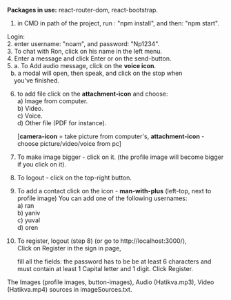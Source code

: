 **Packages in use:** react-router-dom, react-bootstrap.  

1. in CMD in path of the project,
  run : "npm install", and then: "npm start".

Login: <br/>
2. enter username: "noam", and password: "Np1234". <br/>
3. To chat with Ron, click on his name in the left menu. <br/>
4. Enter a message and click Enter or on the send-button. <br/>
5. a. To Add audio message, click on the **voice icon**. <br/>
&nbsp; b. a modal will open, then speak, and click on the stop when  
 &nbsp; &nbsp;  you've finished.  

6.  to add file click on the **attachment-icon** and choose: <br/>
    a) Image from computer. <br/>
    b) Video.  
    c) Voice.  
    d) Other file (PDF for instance).   

    [**camera-icon** = take picture from computer's, 
    **attachment-icon** - choose picture/video/voice from pc]

7. To make image bigger - click on it.
   (the profile image will become bigger if you click on it).
8. To logout - click on the top-right button.

10. To add a contact click on the icon - **man-with-plus** (left-top, next to profile image)
    You can add one of the following usernames: <br/>
    a) ran <br/> 
    b) yaniv <br/>
    c) yuval <br/>
    d) oren <br/>

11. To register, logout (step 8) (or go to http://localhost:3000/),  
    Click on Register in the sign in page,

    fill all the fields:
    the password has to be be at least 6 characters
    and must contain at least 1 Capital letter and 1 digit.
    Click Register. 

The Images (profile images, button-images), Audio (Hatikva.mp3), 
Video (Hatikva.mp4) sources in imageSources.txt.
